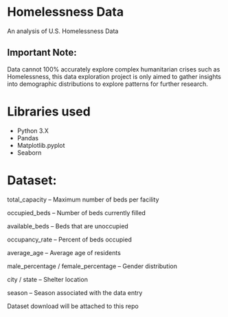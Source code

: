 # Homelessness Data
An analysis of U.S. Homelessness Data

## Important Note: 
Data cannot 100% accurately explore complex humanitarian crises such as Homelessness, this data exploration project is only aimed to gather insights into demographic distributions to explore patterns for further research.


# Libraries used
* Python 3.X
* Pandas
* Matplotlib.pyplot
* Seaborn

# Dataset:

total_capacity – Maximum number of beds per facility

occupied_beds – Number of beds currently filled

available_beds – Beds that are unoccupied

occupancy_rate – Percent of beds occupied

average_age – Average age of residents

male_percentage / female_percentage – Gender distribution

city / state – Shelter location

season – Season associated with the data entry

Dataset download will be attached to this repo
